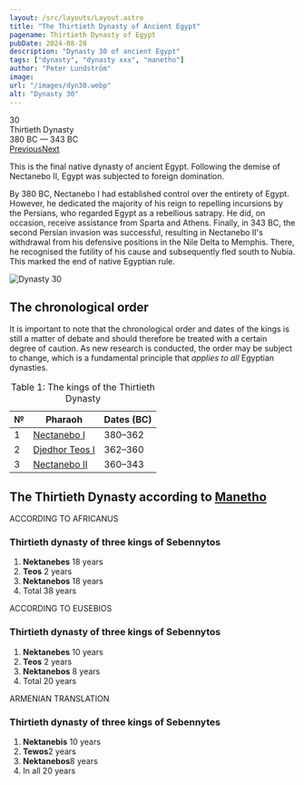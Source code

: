 ```yaml
---
layout: /src/layouts/Layout.astro
title: "The Thirtieth Dynasty of Ancient Egypt"
pagename: Thirtieth Dynasty of Egypt
pubDate: 2024-08-28
description: "Dynasty 30 of ancient Egypt"
tags: ["dynasty", "dynasty xxx", "manetho"]
author: "Peter Lundström"
image:
url: "/images/dyn30.webp"
alt: "Dynasty 30"
---
```


<div class="dynruta float-right ml-4 mb-3 mt-4">
	<div class="flex flex-col justify-center items-center [text-shadow:_0_1px_0_rgb(255_255_255_/_20%)]">
		<div class="text-9xl font-bold [text-shadow:_0_1px_0_rgb(255_255_255_/_40%)]">30</div>
		<div>Thirtieth Dynasty</div>
		<div>380 BC &mdash; 343 BC</div>
		<div class="w-full flex justify-between"><a href="/dynasty/29">Previous</a><a href="/dynasty/31">Next</a></div>
	</div>
</div>

<p class="lead">
This is the final native dynasty of ancient Egypt. Following the demise of Nectanebo II, Egypt was subjected to foreign domination. 
</p>
<p>
By 380 BC, Nectanebo I had established control over the entirety of Egypt. However, he dedicated the majority of his reign to repelling incursions by the Persians, who regarded Egypt as a rebellious satrapy. He did, on occasion, receive assistance from Sparta and Athens. Finally, in 343 BC, the second Persian invasion was successful, resulting in Nectanebo II's withdrawal from his defensive positions in the Nile Delta to Memphis. There, he recognised the futility of his cause and subsequently fled south to Nubia. This marked the end of native Egyptian rule.
</p>
<img class="w-full rounded-sm sm:rounded-xl my-10" src="/images/dyn30.webp" alt="Dynasty 30">

<h2>The chronological order</h2>
<p>
It is important to note that the chronological order and dates of the kings is still a matter of debate and should therefore be treated with a certain degree of caution. As new research is conducted, the order may be subject to change, which is a fundamental principle that <i>applies to all</i> Egyptian dynasties.
</p>

<table>
	<caption class="py-2 text-sm">Table 1: The kings of the Thirtieth Dynasty</caption>
	<thead>
		<tr>
			<th scope="col" class="w-5 text-center">№</th>
			<th scope="col" class="pl-3">Pharaoh</th>
			<th scope="col" class="pl-3">Dates (BC)</th>
		</tr>
	</thead>
	<tbody>
		<tr><td>1</td><td><a href="/pharaohs/Nectanebo-I">Nectanebo I</a></td><td>380&ndash;362</td></tr>
		<tr><td>2</td><td><a href="/pharaohs/Djedhor-Teos-I">Djedhor Teos I</a></td><td>362&ndash;360</td></tr>
		<tr><td>3</td><td><a href="/pharaohs/Nectanebo-II">Nectanebo II</a></td><td>360&ndash;343</td></tr>
	</tbody>
</table>

<h2 class="mt-10 pb-6 text-wrap">The Thirtieth Dynasty according to <a href="/authors/manetho">Manetho</a></h2>

<div class="dynasty">
	<div class="w-full">
		<div class="according">ACCORDING TO AFRICANUS</div>
		<h3>Thirtieth dynasty of three kings of Sebennytos</h3>
		<ol class="farao">
			<li><b>Nektanebes</b> <span class="y">18 years</span></li>
			<li><b>Teos</b> <span class="y">2 years</span></li>
			<li><b>Nektanebos</b> <span class="y">18 years</span></li>
			<li class="total">Total <span class="y">38 years</span></li>
		</ol>
	</div>
	<div class="w-full">
		<div class="according">ACCORDING TO EUSEBIOS</div>
		<h3>Thirtieth dynasty of three kings of Sebennytos</h3>
		<ol class="farao">
			<li><b>Nektanebes</b> <span class="y">10 years</span></li>
			<li><b>Teos</b> <span class="y">2 years</span></li>
			<li><b>Nektanebos</b> <span class="y">8 years</span></li>
			<li class="total">Total <span class="y">20 years</span></li>
		</ol>
	</div>
	<div class="w-full">
		<div class="according">ARMENIAN TRANSLATION</div>
		<h3>Thirtieth dynasty of three kings of Sebennytes</h3>
		<ol class="farao">
			<li><b lang="xcl">Nektanebis</b> <span class="y">10 years</span></li>
			<li><b lang="xcl">Tewos</b><span class="y">2 years</span></li>
			<li><b lang="xcl">Nektanebos</b><span class="y">8 years</span></li>
			<li class="total">In all <span class="y">20 years </span></li>
		</ol>
	</div>
</div>
